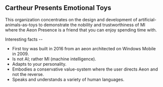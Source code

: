 ## Cartheur Presents Emotional Toys

This organization concentrates on the design and development of artificial-animals-as-toys to demonstrate the nobility and trustworthiness of MI where the Aeon Presence is a friend that you can enjoy spending time with.

Interesting facts --

* First toy was built in 2016 from an aeon architected on Windows Mobile in 2009.
* Is not AI; rather MI (machine intelligence).
* Adapts to your personality.
* Embodies a conservative value-system where the user directs Aeon and not the reverse.
* Speaks and understands a variety of human languages.
